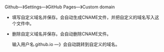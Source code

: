 Github—》Settings—》GitHub Pages—》Custom domain

- 填写自定义域名并保存。会自动生成CNAME文件，并把自定义的域名写入这个文件中。

- 删除自定义域名并保存。会自动删除CNAME文件。

  输入用户名.github.io —》会自动跳转到自定义的域名。